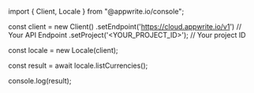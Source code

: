 import { Client, Locale } from "@appwrite.io/console";

const client = new Client()
    .setEndpoint('https://cloud.appwrite.io/v1') // Your API Endpoint
    .setProject('&lt;YOUR_PROJECT_ID&gt;'); // Your project ID

const locale = new Locale(client);

const result = await locale.listCurrencies();

console.log(result);

